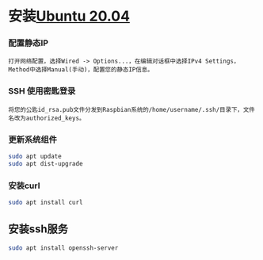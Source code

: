 # 安装[Ubuntu 20.04](https://cn.ubuntu.com/download)

### 配置静态IP
```
打开网络配置，选择Wired -> Options...，在编辑对话框中选择IPv4 Settings，Method中选择Manual(手动)，配置您的静态IP信息。
```

### SSH 使用密匙登录
```
将您的公匙id_rsa.pub文件分发到Raspbian系统的/home/username/.ssh/目录下，文件名改为authorized_keys。
```

### 更新系统组件
```bash
sudo apt update
sudo apt dist-upgrade
```

### 安装curl
```bash
sudo apt install curl
```

## 安装ssh服务
```bash
sudo apt install openssh-server
```
